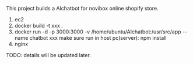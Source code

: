 <!--
 * @Author: aaronli-uga ql61608@uga.edu
 * @Date: 2024-01-07 17:35:30
 * @LastEditors: aaronli-uga ql61608@uga.edu
 * @LastEditTime: 2024-01-08 13:35:47
 * @FilePath: /AIchatbot/README.md
 * @Description: 
 * 
 * Copyright (c) 2024 by Qi Li, All Rights Reserved. 
-->
This project builds a AIchatbot for novibox online shopify store.

1. ec2
2. docker build -t xxx .
3. docker run -d -p 3000:3000 -v /home/ubuntu/AIchatbot:/usr/src/app --name chatbot xxx make sure run in host pc(server): npm install
4. nginx

TODO: details will be updated later.